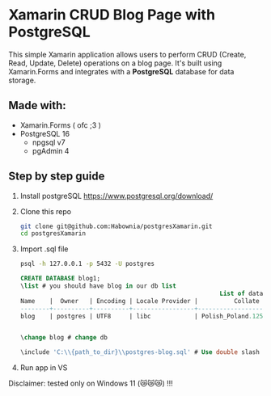 # Xamarin CRUD Blog Page with PostgreSQL

This simple Xamarin application allows users to perform CRUD (Create, Read, Update, Delete) operations on a blog page. It's built using Xamarin.Forms and integrates with a **PostgreSQL** database for data storage.

## Made with:

- Xamarin.Forms ( ofc ;3 )
- PostgreSQL 16
  - npgsql v7
  - pgAdmin 4

## Step by step guide

1. Install postgreSQL
   https://www.postgresql.org/download/

2. Clone this repo

   ```sh
   git clone git@github.com:Habownia/postgresXamarin.git
   cd postgresXamarin
   ```

3. Import .sql file

   ```sh
   psql -h 127.0.0.1 -p 5432 -U postgres
   ```

   ```sql
   CREATE DATABASE blog1;
   \list # you should have blog in our db list
                                                          List of databases
   Name    |  Owner   | Encoding | Locale Provider |          Collate           |           Ctype            | ICU Locale | ICU Rules |   Access privileges
   --------+----------+----------+-----------------+----------------------------+----------------------------+------------+-----------+-----------------------
   blog    | postgres | UTF8     | libc            | Polish_Poland.1250         | Polish_Poland.1250         |            |


   \change blog # change db

   \include 'C:\\{path_to_dir}\\postgres-blog.sql' # Use double slash and single quotes!!!
   ```

4. Run app in VS

Disclaimer: tested only on Windows 11 (😿😿😿) !!!
